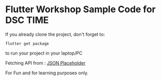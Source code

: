 # Flutter Workshop Sample Code for DSC TIME

If you already clone the project, don't forget to:

```flutter get package```

to run your project in your laptop/PC

Fetching API from : [JSON Placeholder](https://jsonplaceholder.typicode.com/posts)

For Fun and for learning purposes only.
